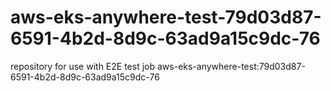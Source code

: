 # aws-eks-anywhere-test-79d03d87-6591-4b2d-8d9c-63ad9a15c9dc-76
repository for use with E2E test job aws-eks-anywhere-test:79d03d87-6591-4b2d-8d9c-63ad9a15c9dc-76
